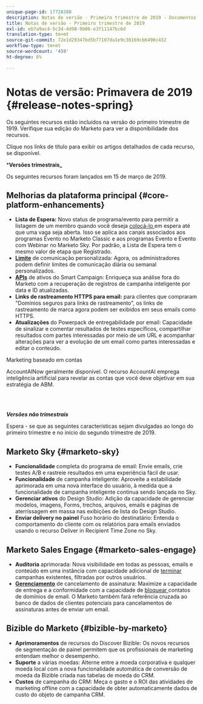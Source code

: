 ```yaml
---
unique-page-id: 17728380
description: Notas de versão - Primeiro trimestre de 2019 - Documentos da Marketo - Documentação do produto
title: Notas de versão - Primeiro trimestre de 2019
exl-id: eb7a9ac4-5c3d-4d98-9b06-e3f11147bc6d
translation-type: tm+mt
source-git-commit: 72e1d29347bd5b77107da1e9c30169cb6490c432
workflow-type: tm+mt
source-wordcount: '459'
ht-degree: 6%

---
```


# Notas de versão: Primavera de 2019 {#release-notes-spring}

Os seguintes recursos estão incluídos na versão do primeiro trimestre de 1919. Verifique sua edição do Marketo para ver a disponibilidade dos recursos.

Clique nos links de título para exibir os artigos detalhados de cada recurso, se disponível.

***Versões trimestrais_**

Os seguintes recursos foram lançados em 15 de março de 2019.

## Melhorias da plataforma principal {#core-platform-enhancements}

* **Lista de Espera:** Novo status de programa/evento para permitir a listagem de um membro quando você deseja  [colocá-lo ](/help/marketo/product-docs/core-marketo-concepts/smart-campaigns/program-flow-actions/change-program-status.md) em espera até que uma vaga seja aberta. Isso se aplica aos canais associados aos programas Evento no Marketo Classic e aos programas Evento e Evento com Webinar no Marketo Sky. Por padrão, a Lista de Espera tem o mesmo valor de etapa que Registrado.
* **[Limite](/help/marketo/product-docs/administration/email-setup/enable-communication-limits.md)** de comunicação personalizada: Agora, os administradores podem definir limites de comunicação diária ou semanal personalizados.
* **[APIs](https://developers.marketo.com/rest-api/assets/campaigns/)** de ativos do Smart Campaign: Enriqueça sua análise fora do Marketo com a recuperação de registros de campanha inteligente por data e ID atualizadas.
* **Links de rastreamento HTTPS para email:** para clientes que compraram &quot;Domínios seguros para links de rastreamento&quot;, os links de rastreamento de marca agora podem ser exibidos em seus emails como HTTPS.
* **Atualizações** do Powerpack de entregabilidade por email: Capacidade de sinalizar e comentar resultados de testes específicos, compartilhar resultados com partes interessadas por meio de um URL e acompanhar alterações para ver a evolução de um email como partes interessadas e editar o conteúdo.

Marketing baseado em contas

**[](/help/marketo/product-docs/target-account-management/account-profiling/account-profiling-ranking-and-tuning.md)** AccountAINow geralmente disponível. O recurso AccountAI emprega inteligência artificial para revelar as contas que você deve objetivar em sua estratégia de ABM.

<br> 

**_Versões não trimestrais_**

Espera - se que as seguintes características sejam divulgadas ao longo do primeiro trimestre e no início do segundo trimestre de 2019.

## Marketo Sky {#marketo-sky}

* **Funcionalidade** completa do programa de email: Envie emails, crie testes A/B e rastreie resultados em uma experiência fácil de usar.
* **Funcionalidade** de campanha inteligente: Aproveite a estabilidade aprimorada em uma nova interface do usuário, à medida que a funcionalidade de campanha inteligente continua sendo lançada no Sky.
* **Gerenciar ativos** do Design Studio: Adição da capacidade de gerenciar modelos, imagens, Forms, trechos, arquivos, emails e páginas de aterrissagem em massa nas exibições de lista do Design Studio.
* **Enviar delivery no painel** Fuso horário do destinatário: Entenda o comportamento do cliente com os relatórios para emails enviados usando o recurso Deliver in Recipient Time Zone no Sky.

## Marketo Sales Engage {#marketo-sales-engage}

* **Auditoria** aprimorada: Nova visibilidade em todas as pessoas, emails e  [](/help/marketo/product-docs/marketo-sales-connect/templates/view-template-list-as-a-another-user.md) conteúdo em uma instância com capacidade adicional de  [terminar ](/help/marketo/product-docs/marketo-sales-connect/campaigns/view-campaigns-list-as-another-user.md)campanhas existentes, filtradas por outros usuários.
* **[Gerenciamento](/help/marketo/product-docs/marketo-sales-connect/email/unsubscribes/marketo-unsubscribe-check.md)** de cancelamento de assinatura: Maximize a capacidade de entrega e a conformidade com a capacidade de  [bloquear ](/help/marketo/product-docs/marketo-sales-connect/admin/blocked-domains.md) contatos de domínios de email. O Marketo também fará referência cruzada ao banco de dados de clientes potenciais para cancelamentos de assinaturas antes de enviar um email.

## Bizible do Marketo {#bizible-by-marketo}

* **Aprimoramentos** de recursos do Discover Bizible: Os novos recursos de segmentação de painel permitem que os profissionais de marketing entendam melhor o desempenho.
* **Suporte** a várias moedas: Alterne entre a moeda corporativa e qualquer moeda local com a nova funcionalidade automática de conversão de moeda da Bizible criada nas tabelas de moeda do CRM.
* **Custos** de campanha do CRM: Meça o gasto e o ROI das atividades de marketing offline com a capacidade de obter automaticamente dados de custo do objeto de campanha CRM.
